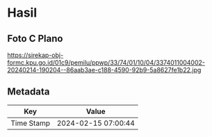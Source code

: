 # Hasil

## Foto C Plano

https://sirekap-obj-formc.kpu.go.id/01c9/pemilu/ppwp/33/74/01/10/04/3374011004002-20240214-190204--86aab3ae-c188-4590-92b9-5a8627fe1b22.jpg


## Metadata

| Key        | Value               |
| ---------- | ------------------- |
| Time Stamp | 2024-02-15 07:00:44 |



